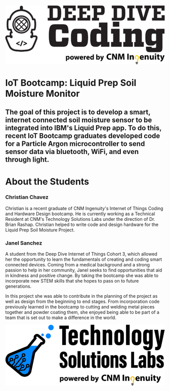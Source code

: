﻿![DeepDive Image](images/dd.jpg)

# IoT Bootcamp: Liquid Prep Soil Moisture Monitor

## The goal of this project is to develop a smart, internet connected soil moisture sensor to be integrated into IBM's Liquid Prep app. To do this, recent IoT Bootcamp graduates developed code for a Particle Argon microcontroller to send sensor data via bluetooth, WiFi, and even through light. 



# About the Students

### Christian Chavez

Christian is a recent graduate of CNM Ingenuity's Internet of Things Coding and Hardware Design bootcamp. He is currently working as a Technical Resident at CNM's Technology Solutions Labs under the direction of Dr. Brian Rashap. Christian helped to write code and design hardware for the Liquid Prep Soil Moisture Project.


### Janel Sanchez

A student from the Deep Dive Internet of Things Cohort 3, which allowed her the opportunity to learn the fundamentals of creating and coding smart connected devices. Coming from a medical background and a strong passion to help in her community, Janel seeks to find opportunities that aid in kindness and positive change. By taking the bootcamp she was able to incorporate new STEM skills that she hopes to pass on to future generations.

In this project she was able to contribute in the planning of the project as well as design from the beginning to end stages. From incorporation code previously learned in the bootcamp to cutting and welding metal pieces together and powder coating them, she enjoyed being able to be part of a team that is set out to make a difference in the world.

![TSL Image](images/TSL.jpg)



